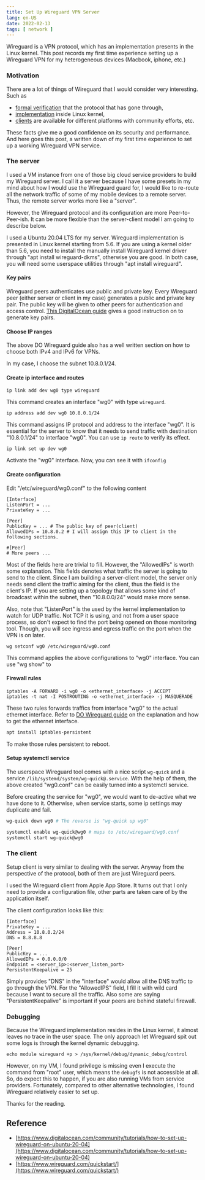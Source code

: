```yaml
---
title: Set Up Wireguard VPN Server
lang: en-US
date: 2022-02-13
tags: [ network ]
---
```


Wireguard is a VPN protocol, which has an implementation presents in the Linux kernel.
This post records my first time experience setting up a Wireguard VPN for my heterogeneous devices (Macbook, iphone, etc.)
<!-- more -->

### Motivation

There are a lot of things of Wireguard that I would consider very interesting.
Such as
- [formal verification](https://www.wireguard.com/formal-verification/) that the protocol that has gone through,
- [implementation](https://git.zx2c4.com/wireguard-linux) inside Linux kernel,
- [clients](https://github.com/WireGuard) are available for different platforms with community efforts,
etc.

These facts give me a good confidence on its security and performance.
And here goes this post, a written down of my first time experience to set up a working Wireguard VPN service.

### The server
I used a VM instance from one of those big cloud service providers to build my Wireguard server.
I call it a server because I have some presets in my mind about how I would use the Wireguard guard for,
I would like to re-route all the network traffic of some of my mobile devices to a remote server.
Thus, the remote server works more like a "server".

However, the Wireguard protocol and its configuration are more Peer-to-Peer-ish.
It can be more flexible than the server-client model I am going to describe below.

I used a Ubuntu 20.04 LTS for my server.
Wireguard implementation is presented in Linux kernel starting from 5.6.
If you are using a kernel older than 5.6, you need to install the manually install Wireguard kernel driver through "apt install wireguard-dkms", otherwise you are good.
In both case, you will need some userspace utilities through "apt install wireguard".

#### Key pairs
Wireguard peers authenticates use public and private key.
Every Wireguard peer (either server or client in my case) generates a public and private key pair. 
The public key will be given to other peers for authentication and access control.
[This DigitalOcean guide](https://www.digitalocean.com/community/tutorials/how-to-set-up-wireguard-on-ubuntu-20-04#step-1-installing-wireguard-and-generating-a-key-pair)
gives a good instruction on to generate key pairs.

#### Choose IP ranges
The above DO Wireguard guide also has a well written section on how to choose both IPv4 and IPv6 for VPNs.

In my case, I choose the subnet 10.8.0.1/24.

#### Create ip interface and routes
```
ip link add dev wg0 type wireguard
```
This command creates an interface "wg0" with type `wireguard`.

```
ip address add dev wg0 10.8.0.1/24
```
This command assigns IP protocol and address to the interface "wg0".
It is essential for the server to know that
it needs to send traffic with destination "10.8.0.1/24" to interface "wg0".
You can use `ip route` to verify its effect.

```
ip link set up dev wg0
```
Activate the "wg0" interface. Now, you can see it with `ifconfig`

#### Create configuration
Edit "/etc/wireguard/wg0.conf" to the following content
``` nginx
[Interface]
ListenPort = ... 
PrivateKey = ... 

[Peer]
PublicKey = ... # The public key of peer(client)
AllowedIPs = 10.8.0.2 # I will assign this IP to client in the following sections.

#[Peer]
# More peers ...
```

Most of the fields here are trivial to fill.
However, the "AllowedIPs" is worth some explanation.
This fields denotes what traffic the server is going to send to the client.
Since I am building a server-client model, the server only needs send client the traffic aiming for the client, thus the field is the client's IP.
If you are setting up a topology that allows some kind of broadcast within the subnet, then "10.8.0.0/24" would make more sense.

Also, note that "ListenPort" is the used by the kernel implementation to watch for UDP traffic.
Not TCP it is using, and not from a user space process, so don't expect to find the port being opened on those monitoring tool.
Though, you will see ingress and egress traffic on the port when the VPN is on later.

```
wg setconf wg0 /etc/wireguard/wg0.conf
```
This command applies the above configurations to "wg0" interface.
You can use "wg show" to 

#### Firewall rules
```
iptables -A FORWARD -i wg0 -o <ethernet_interface> -j ACCEPT
iptables -t nat -I POSTROUTING -o <ethernet_interface> -j MASQUERADE
```
These two rules forwards traffics from interface "wg0" to the actual ethernet interface.
Refer to [DO Wireguard guide](https://www.digitalocean.com/community/tutorials/how-to-set-up-wireguard-on-ubuntu-20-04#step-5-configuring-the-wireguard-server-s-firewall) on the explanation and how to get the ethernet interface.

``` bash
apt install iptables-persistent
```
To make those rules persistent to reboot.

#### Setup systemctl service
The userspace Wireguard tool comes with a nice script `wg-quick` and a service `/lib/systemd/system/wg-quick@.service`.
With the help of them, the above created "wg0.conf" can be easily turned into a systemctl service.

Before creating the service for "wg0", we would want to de-active what we have done to it.
Otherwise, when service starts, some ip settings may duplicate and fail.

``` bash
wg-quick down wg0 # The reverse is "wg-quick up wg0"
```

``` bash
systemctl enable wg-quick@wg0 # maps to /etc/wireguard/wg0.conf
systemctl start wg-quick@wg0
```

### The client

Setup client is very similar to dealing with the server.
Anyway from the perspective of the protocol, both of them are just Wireguard peers.

I used the Wireguard client from Apple App Store.
It turns out that I only need to provide a configuration file, other parts are taken care of by the application itself.

The client configuration looks like this:
``` nginx
[Interface]
PrivateKey = ...
Address = 10.8.0.2/24
DNS = 8.8.8.8

[Peer]
PublicKey = ...
AllowedIPs = 0.0.0.0/0
Endpoint = <server_ip>:<server_listen_port>
PersistentKeepalive = 25
```
Simply provides "DNS" in the "interface" would allow all the DNS traffic to go through the VPN.
For the "AllowedIPS" field, I fill it with wild card because I want to secure all the traffic.
Also some are saying "PersistentKeepalive" is important if your peers are behind stateful firewall.

### Debugging
Because the Wireguard implementation resides in the Linux kernel, it almost leaves no trace in the user space.
The only approach let Wireguard spit out some logs is through the kernel dynamic debugging.

```
echo module wireguard +p > /sys/kernel/debug/dynamic_debug/control
```
However, on my VM, I found privilege is missing even I execute the command from "root" user, which means the `debugfs` is not accessible at all.
So, do expect this to happen, if you are also running VMs from service providers.
Fortunately, compared to other alternative technologies, I found Wireguard relatively easier to set up.

Thanks for the reading.

## Reference
- [https://www.digitalocean.com/community/tutorials/how-to-set-up-wireguard-on-ubuntu-20-04](https://www.digitalocean.com/community/tutorials/how-to-set-up-wireguard-on-ubuntu-20-04)
- [https://www.wireguard.com/quickstart/](https://www.wireguard.com/quickstart/)
